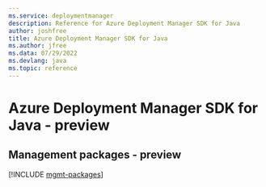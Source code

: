 ```yaml
---
ms.service: deploymentmanager
description: Reference for Azure Deployment Manager SDK for Java
author: joshfree
title: Azure Deployment Manager SDK for Java
ms.author: jfree
ms.data: 07/29/2022
ms.devlang: java
ms.topic: reference
---
```

# Azure Deployment Manager SDK for Java - preview

## Management packages - preview
[!INCLUDE [mgmt-packages](deployment-manager-mgmt-index.md)]